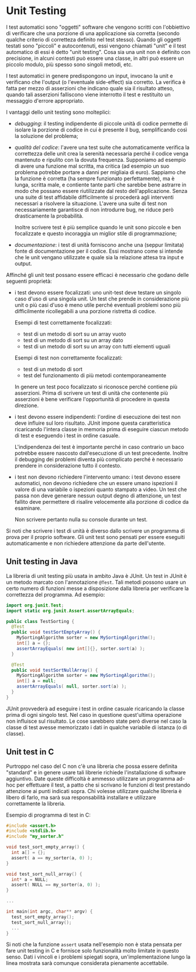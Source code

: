 # Unit Testing

I test automatici sono "oggetti" software che vengono scritti con l'obbiettivo
di verificare che una porzione di una applicazione sia corretta (secondo qualche
criterio di corretteza definito nel test stesso). Quando gli oggetti testati
sono "piccoli" e autocontenuti, essi vengono chiamati "unit" e il test automatico
di essi è detto "unit testing". Cosa sia una unit non è definito con precisione,
in alcuni contesti può essere una classe, in altri può essere un piccolo modulo,
più spesso sono singoli metodi, etc.

I test automatici in genere predispongono un input, invocano la unit e
verificano che l'output (o l'eventuale side-effect) sia corretto. La verifica
è fatta per mezzo di asserzioni che indicano quale sia il risultato atteso,
quando tali asserzioni falliscono viene interrotto il test e restituito un
messaggio d'errore appropriato.

I vantaggi dello unit testing sono molteplici:

- *debugging*: il testing indipendente di piccole unità di
  codice permette di isolare la porzione di codice in cui è presente il bug,
  semplificando così la soluzione del problema;

- *qualità del codice*: l'avere una test suite che automaticamente verifica la
  correttezza delle unit crea la serenità necessaria perché il codice venga
  mantenuto e ripulito con la dovuta frequenza. Supponiamo ad esempio di avere
  una funzione mal scritta, ma critica (ad esempio un suo problema potrebbe
  portare a danni per migliaia di euro). Sappiamo che la funzione è corretta (ha
  sempre funzionato perfettamente), ma è lunga, scritta male, e contiente tante
  parti che sarebbe bene astrarre in modo che possano essere riutilizzate dal
  resto dell'applicazione. Senza una suite di test affidabile difficilmente si
  procederà agli interventi necessari a risolvere la situazione. L'avere una
  suite di test non necessariamente garantisce di non introdurre bug, ne riduce
  però drasticamente la probabilità.

  Inoltre scrivere test è più semplice quando le unit sono piccole e ben
  focalizzate e questo incoraggia un miglior stile di programmazione;

- *documentazione*: i test di unità forniscono anche una (seppur limitata) fonte
  di documentazione per il codice. Essi mostrano come si intende che le unit
  vengano utilizzate e quale sia la relazione attesa tra input e output.

Affinché gli unit test possano essere efficaci è necessario che godano delle
seguenti proprietà:

- i test devono essere focalizzati: uno unit-test deve testare un singolo caso
  d'uso di una singola unit. Un test che prende in considerazione più unit o più
  casi d'uso è meno utile perché eventuali problemi sono più difficilmente
  ricollegabili a una porzione ristretta di codice.

  Esempi di test correttamente focalizzati:
    - test di un metodo di sort su un array vuoto
    - test di un metodo di sort su un array dato
    - test di un metodo di sort su un array con tutti elementi uguali

  Esempi di test non correttamente focalizzati:
    - test di un metodo di sort
    - test del funzionamento di più metodi contemporaneamente

  In genere un test poco focalizzato si riconosce perché contiene più asserzioni.
  Prima di scrivere un test di  unità che contenente più asserzioni è bene
  verificare l'opportunità di procedere in questa direzione.

- i test devono essere indipendenti: l'ordine di esecuzione dei test non deve
  influire sul loro risultato. JUnit impone questa caratteristica ricaricando
  l'intera classe in memoria prima di eseguire ciascun metodo di test e eseguendo
  i test in ordine casuale.

  L'indipendenza dei test è importante perché in caso contrario un baco potrebbe
  essere nascosto dall'esecuzione di un test precedente. Inoltre il debugging
  dei problemi diventa più complicato perché è necessario prendere in
  considerazione tutto il contesto.

- i test non devono richiedere l'intervento umano: i test devono essere automatici,
  non devono richiedere che un essere umano ispezioni il valore di una variabile
  o ispezioni quanto stampato a video. Un test che passa non deve generare nessun
  output degno di attenzione, un test fallito deve permettere di risalire
  velocemente alla porzione di codice da esaminare.

  Non scrivere pertanto nulla su console durante un test.

Si noti che scrivere i test di unità è diverso dallo scrivere un programma di
prova per il proprio software. Gli unit test sono pensati per essere eseguiti
automaticamente e non richiedere attenzione da parte dell'utente.

## Unit testing in Java

La libreria di unit testing più usata in ambito Java è JUnit. Un test in JUnit
è un metodo marcato con l'annotazione ```@Test```. Tali metodi possono usare
un certo numero di funzioni messe a disposizione dalla libreria per verificare
la correttezza del programma. Ad esempio:

```Java
import org.junit.Test;
import static org.junit.Assert.assertArrayEquals;

public class TestSorting {
  @Test
  public void testSortEmptyArray() {
    MySortingAlgorithm sorter = new MySortingAlgorithm();
    int[] a = {};
    assertArrayEquals( new int[]{}, sorter.sort(a) );
  }

  @Test
  public void testSortNullArray() {
    MySortingAlgorithm sorter = new MySortingAlgorithm();
    int[] a = null;
    assertArrayEquals( null, sorter.sort(a) );
  }
}
```

JUnit provvederà ad eseguire i test in ordine casuale ricaricando la classe
prima di ogni singolo test. Nel caso in questione quest'ultima operazione non
influisce sul risultato. Le cose sarebbero state però diverse nel caso la classe
di test avesse memorizzato i dati in qualche variabile di istanza (o di classe).

## Unit test in C

Purtroppo nel caso del C non c'è una libreria che possa essere definita
"standard" e in genere usare tali librerie richiede l'installazione di software
aggiuntivo. Date queste difficoltà è ammesso utilizzare un programma ad-hoc per
effettuare il test, a patto che si scrivano le funzioni di test prestando
attenzione ai punti indicati sopra. Chi volesse utilizzare qualche libreria è
libero di farlo, ma sarà sua responsabilità installare e utilizzare
correttamente la libreria.

Esempio di programma di test in C:

```C
#include <assert.h>
#include <stdlib.h>
#include "my_sorter.h"

void test_sort_empty_array() {
  int a[] = {};
  assert( a == my_sorter(a, 0) );
}

void test_sort_null_array() {
  int* a = NULL;
  assert( NULL == my_sorter(a, 0) );
}

...

int main(int argc, char** argv) {
  test_sort_empty_array();
  test_sort_null_array();
  ...
}

```

Si noti che la funzione ```assert``` usata nell'esempio non è stata pensata per
fare unit testing in C e fornisce solo funzionalità molto limitate in questo
senso. Dati i vincoli e i problemi spiegati sopra, un'implementazione lungo
la linea mostrata sarà comunque considerata pienamente accettabile.
